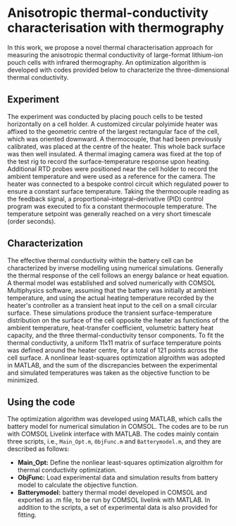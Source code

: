 # Anisotropic thermal-conductivity characterisation with thermography

In this work, we propose a novel thermal characterisation approach for measuring the anisotropic thermal conductivity of large-format lithium-ion pouch cells with infrared thermography. An optimization algorithm is developed with codes provided below to characterize the three-dimensional thermal conductivity.

## Experiment

The experiment was conducted by placing pouch cells to be tested horizontally on a cell holder. A customized circular polyimide heater was affixed to the geometric centre of the largest rectangular face of the cell, which was oriented downward. A thermocouple, that had been previously calibrated, was placed at the centre of the heater. This whole back surface was then well insulated. A thermal imaging camera was fixed at the top of the test rig to record the surface-temperature response upon heating. Additional RTD probes were positioned near the cell holder to record the ambient temperature and were used as a reference for the camera. The heater was connected to a bespoke control circuit which regulated power to ensure a constant surface temperature. Taking the thermocouple reading as the feedback signal, a proportional–integral–derivative (PID) control program was executed to fix a constant thermocouple temperature. The temperature setpoint was generally reached on a very short timescale (order seconds). 

## Characterization

The effective thermal conductivity within the battery cell can be characterized by inverse modelling using numerical simulations. Generally the thermal response of the cell follows an energy balance or heat equation. A thermal model was established and solved numerically with COMSOL Multiphysics software, assuming that the battery was initially at ambient temperature, and using the actual heating temperature recorded by the heater's controller as a transient heat input to the cell on a small circular surface. These simulations produce the transient surface-temperature distribution on the surface of the cell opposite the heater as functions of the ambient temperature, heat-transfer coefficient, volumetric battery heat capacity, and the three thermal-conductivity tensor components.
To fit the thermal conductivity, a uniform 11x11 matrix of surface temperature points was defined around the heater centre, for a total of 121 points across the cell surface. A nonlinear least-squares optimization algroithm was adopted in MATLAB, and the sum of the discrepancies between the experimental and simulated temperatures was taken as the objective function to be minimized.

## Using the code

The optimization algorithm was developed using MATLAB, which calls the battery model for numerical simulation in COMSOL. The codes are to be run with COMSOL Livelink interface with MATLAB. The codes mainly contain three scripts, i.e., `Main_Opt.m`, `ObjFunc.m` and `Batterymodel.m`, and they are described as follows:
- **Main_Opt:** Define the nonliear least-squares optimization algroithm for thermal conductivity optimization.
- **ObjFunc:** Load experimental data and simulation results from battery model to calculate the objective function.
- **Batterymodel:** battery thermal model developed in COMSOL and exported as .m file, to be run by COMSOL livelink with MATLAB.
In addition to the scripts, a set of experimental data is also provided for fitting.
